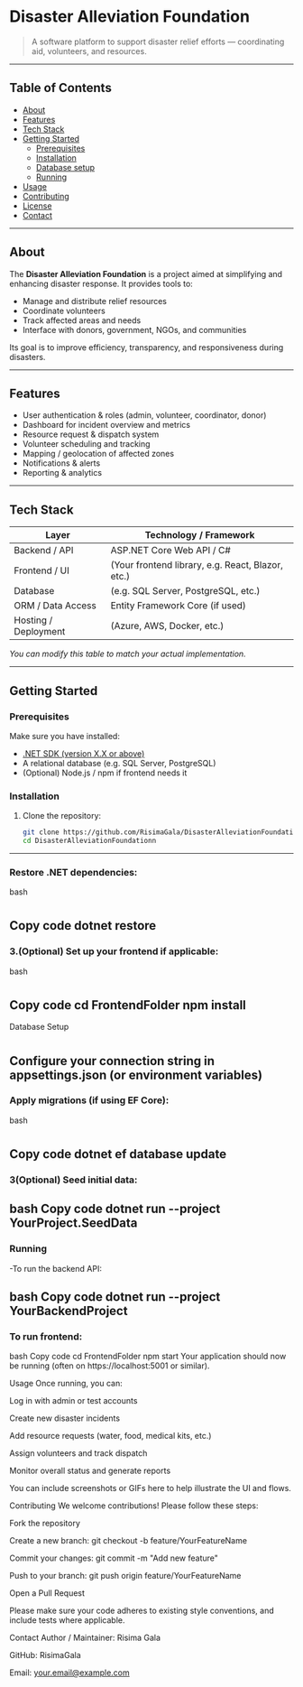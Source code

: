 # Disaster Alleviation Foundation


> A software platform to support disaster relief efforts — coordinating aid, volunteers, and resources.

---

## Table of Contents

- [About](#about)  
- [Features](#features)  
- [Tech Stack](#tech-stack)  
- [Getting Started](#getting-started)  
  - [Prerequisites](#prerequisites)  
  - [Installation](#installation)  
  - [Database setup](#database-setup)  
  - [Running](#running)  
- [Usage](#usage)  
- [Contributing](#contributing)  
- [License](#license)  
- [Contact](#contact)  

---

## About

The **Disaster Alleviation Foundation** is a project aimed at simplifying and enhancing disaster response. It provides tools to:

- Manage and distribute relief resources  
- Coordinate volunteers  
- Track affected areas and needs  
- Interface with donors, government, NGOs, and communities  

Its goal is to improve efficiency, transparency, and responsiveness during disasters.

---

## Features

- User authentication & roles (admin, volunteer, coordinator, donor)  
- Dashboard for incident overview and metrics  
- Resource request & dispatch system  
- Volunteer scheduling and tracking  
- Mapping / geolocation of affected zones  
- Notifications & alerts  
- Reporting & analytics  

---

## Tech Stack

| Layer                | Technology / Framework          |
|----------------------|----------------------------------|
| Backend / API        | ASP.NET Core Web API / C#        |
| Frontend / UI        | (Your frontend library, e.g. React, Blazor, etc.) |
| Database             | (e.g. SQL Server, PostgreSQL, etc.) |
| ORM / Data Access    | Entity Framework Core (if used)  |
| Hosting / Deployment | (Azure, AWS, Docker, etc.)       |

_You can modify this table to match your actual implementation._

---

## Getting Started

### Prerequisites

Make sure you have installed:

- [.NET SDK (version X.X or above)](https://dotnet.microsoft.com/)  
- A relational database (e.g. SQL Server, PostgreSQL)  
- (Optional) Node.js / npm if frontend needs it  

### Installation

1. Clone the repository:

   ```bash
   git clone https://github.com/RisimaGala/DisasterAlleviationFoundationn.git
   cd DisasterAlleviationFoundationn
 ---  
### Restore .NET dependencies:

bash
#
Copy code
dotnet restore
---
### 3.(Optional) Set up your frontend if applicable:

bash
#
Copy code
cd FrontendFolder
npm install
---
Database Setup
#
Configure your connection string in appsettings.json (or environment variables)
---
### Apply migrations (if using EF Core):

bash
#
Copy code
dotnet ef database update
---
### 3(Optional) Seed initial data:

bash
Copy code
dotnet run --project YourProject.SeedData
---
### Running
-To run the backend API:

bash
Copy code
dotnet run --project YourBackendProject
---
### To run frontend:

bash
Copy code
cd FrontendFolder
npm start
Your application should now be running (often on https://localhost:5001 or similar).

Usage
Once running, you can:

Log in with admin or test accounts

Create new disaster incidents

Add resource requests (water, food, medical kits, etc.)

Assign volunteers and track dispatch

Monitor overall status and generate reports

You can include screenshots or GIFs here to help illustrate the UI and flows.

Contributing
We welcome contributions! Please follow these steps:

Fork the repository

Create a new branch: git checkout -b feature/YourFeatureName

Commit your changes: git commit -m "Add new feature"

Push to your branch: git push origin feature/YourFeatureName

Open a Pull Request

Please make sure your code adheres to existing style conventions, and include tests where applicable.



Contact
Author / Maintainer: Risima Gala

GitHub: RisimaGala

Email: your.email@example.com

